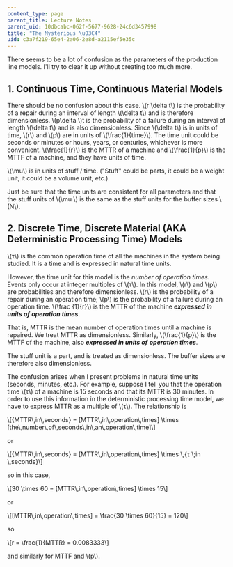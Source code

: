 ```yaml
---
content_type: page
parent_title: Lecture Notes
parent_uid: 10dbcabc-062f-5677-9628-24c6d3457998
title: "The Mysterious \u03C4"
uid: c3a7f219-65e4-2a06-2e8d-a2115ef5e35c
---
```


There seems to be a lot of confusion as the parameters of the production line models. I'll try to clear it up without creating too much more.

1\. Continuous Time, Continuous Material Models
-----------------------------------------------

There should be no confusion about this case. \\(r \\delta t\\) is the probability of a repair during an interval of length \\(\\delta t\\) and is therefore dimensionless. \\(p\\delta \\)t is the probability of a failure during an interval of length \\(\\delta t\\) and is also dimensionless. Since \\(\\delta t\\) is in units of time, \\(r\\) and \\(p\\) are in units of \\(\\frac{1}{time}\\). The time unit could be seconds or minutes or hours, years, or centuries, whichever is more convenient. \\(\\frac{1}{r}\\) is the MTTR of a machine and \\(\\frac{1}{p}\\) is the MTTF of a machine, and they have units of time.

\\(\\mu\\) is in units of stuff / time. ("Stuff" could be parts, it could be a weight unit, it could be a volume unit, etc.)

Just be sure that the time units are consistent for all parameters and that the stuff units of \\(\\mu \\) is the same as the stuff units for the buffer sizes \\(N\\).

2\. Discrete Time, Discrete Material (AKA Deterministic Processing Time) Models
-------------------------------------------------------------------------------

\\(τ\\) is the common operation time of all the machines in the system being studied. It is a time and is expressed in natural time units.

However, the time unit for this model is the _number of operation times_. Events only occur at integer multiples of \\(τ\\). In this model, \\(r\\) and \\(p\\) are probabilities and therefore dimensionless. \\(r\\) is the probability of a repair during an operation time; \\(p\\) is the probability of a failure during an operation time. \\(\\frac {1}{r}\\) is the MTTR of the machine _**expressed in units of** **operation times**_.

That is, MTTR is the mean number of operation times until a machine is repaired. We treat MTTR as dimensionless. Similarly, \\(\\frac{1}{p}\\) is the MTTF of the machine, also _**expressed in units of** **operation times**_.

The stuff unit is a part, and is treated as dimensionless. The buffer sizes are therefore also dimensionless.

The confusion arises when I present problems in natural time units (seconds, minutes, etc.). For example, suppose I tell you that the operation time \\(τ\\) of a machine is 15 seconds and that its MTTR is 30 minutes. In order to use this information in the deterministic processing time model, we have to express MTTR as a multiple of \\(τ\\). The relationship is

\\\[{MTTR\\,in\\,seconds} = \[MTTR\\,in\\,operation\\,times\] \\times \[the\\,number\\,of\\,seconds\\,in\\,an\\,operation\\,time\]\\\]

or

\\\[{MTTR\\,in\\,seconds} = \[MTTR\\,in\\,operation\\,times\] \\times \\,{τ \\;in \\,seconds}\\\]

so in this case,

\\\[30 \\times 60 = \[MTTR\\,in\\,operation\\,times\] \\times 15\\\]

or

\\\[\[MTTR\\,in\\,operation\\,times\] = \\frac{30 \\times 60}{15} = 120\\\]

so

\\\[r = \\frac{1}{MTTR} = 0.0083333\\\]

and similarly for MTTF and \\(p\\).